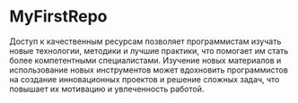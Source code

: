 # MyFirstRepo
Доступ к качественным ресурсам позволяет программистам изучать новые технологии, методики и лучшие практики, что помогает им стать более компетентными специалистами.
Изучение новых материалов и использование новых инструментов может вдохновить программистов на создание инновационных проектов и решение сложных задач, что повышает их мотивацию и увлеченность работой.
